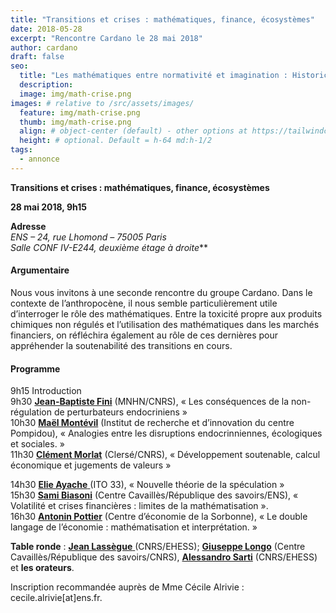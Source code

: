 ```yaml
---
title: "Transitions et crises : mathématiques, finance, écosystèmes"
date: 2018-05-28
excerpt: "Rencontre Cardano le 28 mai 2018"
author: cardano
draft: false
seo:
  title: "Les mathématiques entre normativité et imagination : Historicité, finance et sémiogenèse"
  description:
  image: img/math-crise.png
images: # relative to /src/assets/images/
  feature: img/math-crise.png
  thumb: img/math-crise.png
  align: # object-center (default) - other options at https://tailwindcss.com/docs/object-position
  height: # optional. Default = h-64 md:h-1/2
tags:
  - annonce
---
```


**Transitions et crises : mathématiques, finance, écosystèmes**

**28 mai 2018, 9h15**

**Adresse**  
_ENS – 24, rue Lhomond – 75005 Paris  
Salle CONF IV-E244, deuxième étage à droite_**

#### **Argumentaire**

Nous vous invitons à une seconde rencontre du groupe Cardano. Dans le contexte de l’anthropocène, il nous semble particulièrement utile d’interroger le rôle des mathématiques. Entre la toxicité propre aux produits chimiques non régulés et l’utilisation des mathématiques dans les marchés financiers, on réfléchira également au rôle de ces dernières pour appréhender la soutenabilité des transitions en cours.

#### **Programme**

9h15 Introduction  
9h30 [**Jean-Baptiste Fini**](http://umr7221.mnhn.fr/spip.php?article66) (MNHN/CNRS), « Les conséquences de la non-régulation de perturbateurs endocriniens »  
10h30 [**Maël Montévil**](http://montevil.theobio.org/fr) (Institut de recherche et d’innovation du centre Pompidou), « Analogies entre les disruptions endocrinniennes, écologiques et sociales. »  
11h30 [**Clément Morlat**](https://www.linkedin.com/in/cl%C3%A9ment-morlat-5791a239/) (Clersé/CNRS), « Développement soutenable, calcul économique et jugements de valeurs »  

14h30 [**Elie Ayache** ](http://thenewcentre.org/people/elie-ayache/)(ITO 33), « Nouvelle théorie de la spéculation »  
15h30 [**Sami Biasoni**](http://republique-des-savoirs.fr/?membre=sami-biasoni) (Centre Cavaillès/République des savoirs/ENS), « Volatilité et crises financières : limites de la mathématisation ».  
16h30 [**Antonin Pottier**](http://www.cerna.mines-paristech.fr/Equipe/Post-Doc/Antonin-Pottier/) (Centre d’économie de la Sorbonne), « Le double langage de l’économie : mathématisation et interprétation. »  

**Table ronde** : [**Jean Lassègue** ](http://lias.ehess.fr/index.php?853)(CNRS/EHESS); [**Giuseppe Longo**](http://www.di.ens.fr/users/longo/) (Centre Cavaillès/République des savoirs/CNRS), [**Alessandro Sarti**](http://cams.ehess.fr/alessandro-sarti/) (CNRS/EHESS) et **les orateurs**.

Inscription recommandée auprès de Mme Cécile Alrivie : cecile.alrivie[at]ens.fr.
